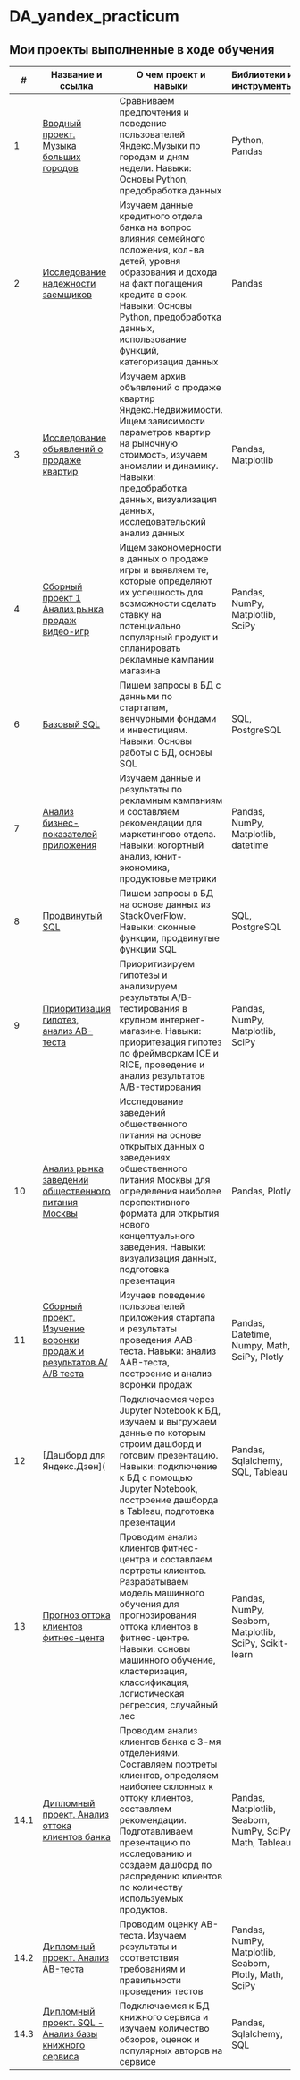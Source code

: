 # DA_yandex_practicum
## Мои проекты выполненные в ходе обучения

| # | Название и ссылка | О чем проект и навыки | Библиотеки и инструменты |
|---|-------------------|--------------|---------------------|
|1  | [Вводный проект. Музыка больших городов](https://github.com/SerVa2/DA_yandex_practicum-/tree/main/project_1) | Сравниваем предпочтения и поведение пользователей Яндекс.Музыки по городам и дням недели. Навыки: Основы Python, предобработка данных | Python, Pandas |
|2  | [Исследование надежности заемщиков](https://github.com/SerVa2/DA_yandex_practicum--Kolyvanova/tree/main/project_2) | Изучаем данные кредитного отдела банка на вопрос влияния семейного положения, кол-ва детей, уровня образования и дохода на факт погащения кредита в срок. Навыки: Основы Python, предобработка данных, использование функций, категоризация данных | Pandas |
|3  | [Исследование объявлений о продаже квартир](https://github.com/SerVa2/DA_yandex_practicum--Kolyvanova/tree/main/project_3) | Изучаем архив объявлений о продаже квартир Яндекс.Недвижимости. Ищем зависимости параметров квартир на рыночную стоимость, изучаем аномалии и динамику. Навыки: предобработка данных, визуализация данных, исследовательский анализ данных | Pandas, Matplotlib |
|4  | [Сборный проект 1 Анализ рынка продаж видео-игр](https://github.com/SerVa2/DA_yandex_practicum--Kolyvanova/tree/main/Сборный%20проект_1) | Ищем закономерности в данных о продаже игры и выявляем те, которые определяют их успешность для возможности сделать ставку на потенциально популярный продукт и спланировать рекламные кампании магазина | Pandas, NumPy, Matplotlib, SciPy |
|6  | [Базовый SQL](L) | Пишем запросы в БД с данными по стартапам, венчурными фондами и инвестициям. Навыки: Основы работы с БД, основы SQL | SQL, PostgreSQL |
|7  | [Анализ бизнес-показателей приложения]() | Изучаем данные и результаты по рекламным кампаниям и составляем рекомендации для маркетингово отдела. Навыки: когортный анализ, юнит-экономика, продуктовые метрики | Pandas, NumPy, Matplotlib, datetime |
|8  | [Продвинутый SQL]() | Пишем запросы в БД на основе данных из StackOverFlow. Навыки: оконные функции, продвинутые функции SQL  | SQL, PostgreSQL | 
|9  | [Приоритизация гипотез, анализ AB-теста]() | Приоритизируем гипотезы и анализируем результаты A/B-тестирования в крупном интернет-магазине. Навыки: приоритезация гипотез по фреймворкам ICE и RICE, проведение и анализ результатов A/B-тестирования | Pandas, NumPy, Matplotlib, SciPy |
|10  | [Анализ рынка заведений общественного питания Москвы]() | Исследование заведений общественного питания на основе открытых данных о заведениях общественного питания Москвы для определения наиболее перспективного формата для открытия нового концептуального заведения. Навыки: визуализация данных, подготовка презентация | Pandas, Plotly |
|11  | [Сборный проект. Изучение воронки продаж и результатов А/А/В теста]() | Изучаев поведение пользователей приложения стартапа и результаты проведения ААВ-теста. Навыки: анализ AAB-теста, построение и анализ воронки продаж | Pandas, Datetime, Numpy, Math, SciPy, Plotly |
|12  | [Дашборд для Яндекс.Дзен]( | Подключаемся через Jupyter Notebook к БД, изучаем и выгружаем данные по которым строим дашборд и готовим презентацию. Навыки: подключение к БД с помощью Jupyter Notebook, построение дашборда в Tableau, подготовка презентации | Pandas, Sqlalchemy, SQL, Tableau |
|13  | [Прогноз оттока клиентов фитнес-цента]() | Проводим анализ клиентов фитнес-центра и составляем портреты клиентов. Разрабатываем модель машинного обучения для прогнозирования оттока клиентов в фитнес-центре. Навыки: основы машинного обучение, кластеризация, классификация, логистическая регрессия, случайный лес | Pandas, NumPy, Seaborn, Matplotlib, SciPy, Scikit-learn |
|14.1  | [Дипломный проект. Анализ оттока клиентов банка]() | Проводим анализ клиентов банка с 3-мя отделениями. Составляем портреты клиентов, определяем наиболее склонных к оттоку клиентов, составляем рекомендации. Подготавливаем презентацию по исследованию и создаем дашборд по распредению клиентов по количеству используемых продуктов. | Pandas, Matplotlib, Seaborn, NumPy, SciPy, Math, Tableau |
|14.2  | [Дипломный проект. Анализ AB-теста]() | Проводим оценку AB-теста. Изучаем результаты и соответствия требованиям и правильности проведения тестов | Pandas, NumPy, Matplotlib, Seaborn, Plotly, Math, SciPy |
|14.3  | [Дипломный проект. SQL - Анализ  базы книжного сервиса]() | Подключаемся к БД книжного сервиса и изучаем количество обзоров, оценок и популярных авторов на сервисе | Pandas, Sqlalchemy, SQL |
